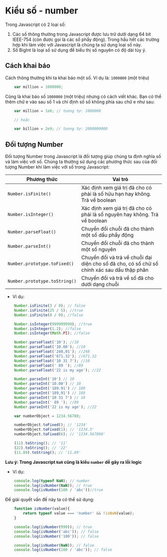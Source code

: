 # Kiểu số - number

Trong Javascript có 2 loại số:

1. Các số thông thường trong Javascript được lưu trữ dưới dạng 64 bit IEEE-754 (còn được gọi là các số phẩy động). Trong hầu hết các trường hợp khi làm việc với Javascript là chúng ta sử dụng loại số này.
2. Số BigInt là loại số sử dụng để biểu thị số nguyên có độ dài tùy ý.

## Cách khai báo

Cách thông thường khi ta khai báo một số. Ví dụ là: <code>1000000</code> (một triệu)

```Javascript
    var million = 1000000;
```

Cũng là khai báo số <code>1000000</code> (một triệu) nhưng có cách viết khác. Bạn có thể thêm chữ e vào sau số 1 và chỉ định số số không phía sau chữ e như sau:

```Javascript
    var million = 1e6; // tương tự: 1000000

    // hoặc

    var billion = 2e9; // tương tự: 2000000000
```

## Đối tượng Number

Đối tượng Number trong Javascript là đối tượng giúp chúng ta định nghĩa số và làm việc với số. Chúng ta thường sử dụng các phương thức sau của đối tượng Number khi làm việc với số trong Javascript:

| **Phương thức**               | **Vai trò**                                                                                 |
| ----------------------------- | ------------------------------------------------------------------------------------------- |
| `Number.isFinite()`           | Xác định xem giá trị đã cho có phải là số hữu hạn hay không. Trả về boolean                 |
| `Number.isInteger()`          | Xác định xem giá trị đã cho có phải là số nguyên hay không. Trả về boolean                  |
| `Number.parseFloat()`         | Chuyển đổi chuỗi đã cho thành một số dấu phẩy động                                          |
| `Number.parseInt()`           | Chuyển đổi chuỗi đã cho thành một số nguyên                                                 |
| `Number.prototype.toFixed()`  | Chuyển đổi và trả về chuỗi đại diện cho số đã cho, có số chữ số chính xác sau dấu thập phân |
| `Number.prototype.toString()` | Chuyển đổi và trả về số đã cho dưới dạng chuỗi                                              |

- Ví dụ:

```Javascript
    Number.isFinite(3 / 0); // false
    Number.isFinite(25 / 5); //true
    Number.isFinite(0 / 0); //false

    Number.isInteger(999999999); //true
    Number.isInteger(1.2); //false
    Number.isInteger(Math.PI); //false

    Number.parseFloat('10'); //10
    Number.parseFloat('10.00'); //10
    Number.parseFloat('248,91'); //248
    Number.parseFloat('671.32'); //671.32
    Number.parseFloat('10 31 7'); //10
    Number.parseFloat(' 89 '); //89
    Number.parseFloat('22 is my age'); //22

    Number.parseInt('10') // 10
    Number.parseInt('10.00') // 10
    Number.parseInt('189.91') // 189
    Number.parseInt('189,91') // 189
    Number.parseInt('10 31 7') // 10
    Number.parseInt(' 89 '); //89
    Number.parseInt('22 is my age'); //22

    var numberObject = 1234.56789;

    numberObject.toFixed(); // '1234'
    numberObject.toFixed(1); // '1234.5'
    numberObject.toFixed(6); // '1234.567890'

    (11).toString(); // '11'
    (22).toString(); // '22'
    (11.89).toString(); // '11.89'
```

**Lưu ý: Trong Javascript `NaN` cũng là kiểu `number` dễ gây ra lỗi logic**

- Ví dụ:

```Javascript
    console.log(typeof NaN); // number
    console.log(isNumber(NaN)); // true
    console.log(isNumber(100 / 'abc'))//true
```

Để giải quyết vấn đề này ta có thể sử dụng:

```Javascript
    function isNumber(value){
        return typeof value === 'number' && !isNaN(value);
    }

    console.log(isNumber(999)); // true
    console.log(isNumber('abc')); // false
    console.log(isNumber('100')); // false

    console.log(isNumber(NaN)); // false
    console.log(isNumber(100 / 'abc')); // false
```
